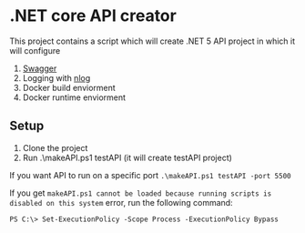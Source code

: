 # .NET core API creator

This project contains a script which will create .NET 5 API project in which it will configure
1. [Swagger](https://swagger.io/)
2. Logging with [nlog](https://nlog-project.org/)
3. Docker build enviorment
4. Docker runtime enviorment

## Setup

1. Clone the project
2. Run .\makeAPI.ps1 testAPI (it will create testAPI project)

If you want API to run on a specific port `.\makeAPI.ps1 testAPI -port 5500`

If you get `makeAPI.ps1 cannot be loaded because running scripts is disabled on this system` error, run the following command:
```
PS C:\> Set-ExecutionPolicy -Scope Process -ExecutionPolicy Bypass
```
